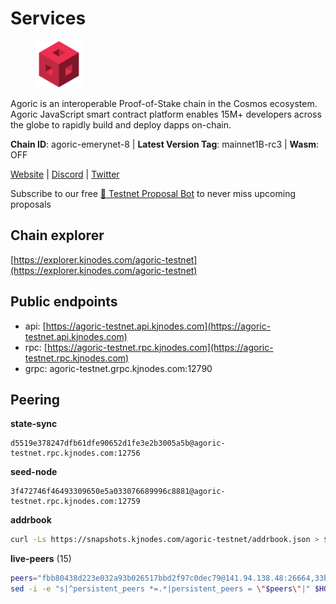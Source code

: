 # Services

<figure><img src="https://raw.githubusercontent.com/kj89/cosmos-images/main/logos/agoric.png" alt=""><figcaption></figcaption></figure>

Agoric is an interoperable Proof-of-Stake chain in the Cosmos ecosystem.  Agoric JavaScript smart contract platform enables 15M+ developers across the  globe to rapidly build and deploy dapps on-chain.

**Chain ID**: agoric-emerynet-8 | **Latest Version Tag**: mainnet1B-rc3 | **Wasm**: OFF

[Website](https://agoric.com) | [Discord](https://discord.com/invite/qDW8DRes4s) | [Twitter](https://twitter.com/agoric)



Subscribe to our free [🤖 Testnet Proposal Bot](https://t.me/kjnodes_testnet_proposal_bot) to never miss upcoming proposals


## Chain explorer
[https://explorer.kjnodes.com/agoric-testnet](https://explorer.kjnodes.com/agoric-testnet)

## Public endpoints

* api: [https://agoric-testnet.api.kjnodes.com](https://agoric-testnet.api.kjnodes.com)
* rpc: [https://agoric-testnet.rpc.kjnodes.com](https://agoric-testnet.rpc.kjnodes.com)
* grpc: agoric-testnet.grpc.kjnodes.com:12790

## Peering

**state-sync**

```text
d5519e378247dfb61dfe90652d1fe3e2b3005a5b@agoric-testnet.rpc.kjnodes.com:12756
```

**seed-node**

```text
3f472746f46493309650e5a033076689996c8881@agoric-testnet.rpc.kjnodes.com:12759
```

**addrbook**
```bash
curl -Ls https://snapshots.kjnodes.com/agoric-testnet/addrbook.json > $HOME/.agoric/config/addrbook.json
```

**live-peers** (15)
```bash
peers="fbb80438d223e032a93b026517bbd2f97c0dec79@141.94.138.48:26664,33b1734490b9fbbb18aef821d9e023efe99366bc@84.85.89.213:26656,a5b991654d0723e038d3723b1345b2a288d49146@38.242.156.28:26656,32f7fbecd40b420d592ac460703c4ac647875566@65.109.23.238:26656,5c2a752c9b1952dbed075c56c600c3a79b58c395@195.3.220.21:27106,fb86a0993c694c981a28fa1ebd1fd692f345348b@34.171.162.87:26656,7cd94fa668a6d07f15c91455c2b3f811769a6d21@35.226.248.0:26656,ae61fc38e09756a8023a80764b23e55485cba268@103.180.28.204:27656,e058557bea2bbf76756c5368406de319781a4aad@75.166.248.121:45656,eba8a975b3ebc338f64d8b0e146be0569ed80b74@35.238.67.135:26656,d5519e378247dfb61dfe90652d1fe3e2b3005a5b@65.109.68.190:12756,0f04c4610b7511a64b8644944b907416db568590@35.222.138.81:26656,ccc4b8c66fbe3b0a9e21af13445886c3e316c0d0@65.109.18.118:26656,793955daf95ad29f003cc4ec7e6c60c00677b2f7@5.9.81.187:30656,a875ef614b3902dd567be2076f18239681f24e35@82.100.58.112:26656"
sed -i -e "s|^persistent_peers *=.*|persistent_peers = \"$peers\"|" $HOME/.agoric/config/config.toml
```

